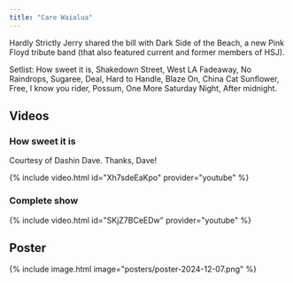 ```yaml
---
title: "Care Waialua"
---
```


Hardly Strictly Jerry shared the bill with Dark Side of the Beach, a new Pink Floyd tribute band (that also featured current and former members of HSJ). 

Setlist: How sweet it is, Shakedown Street, West LA Fadeaway, No Raindrops, Sugaree, Deal, Hard to Handle, Blaze On, China Cat Sunflower, Free, I know you rider, Possum, One More Saturday Night, After midnight.

## Videos

### How sweet it is

Courtesy of Dashin Dave. Thanks, Dave!

{% include video.html id="Xh7sdeEaKpo" provider="youtube" %}

### Complete show

{% include video.html id="SKjZ7BCeEDw" provider="youtube" %}

## Poster

{% include image.html image="posters/poster-2024-12-07.png" %}
